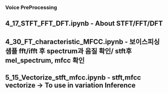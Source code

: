 ### Voice PreProcessing

## 4_17_STFT_FFT_DFT.ipynb - About STFT/FFT/DFT
## 4_30_FT_characteristic_MFCC.ipynb - 보이스피싱 샘플 fft/ifft 후 spectrum과 음질 확인/ stft후 mel_spectrum, mfcc 확인 
## 5_15_Vectorize_stft_mfcc.ipynb - stft,mfcc vectorize -> To use in variation Inference

